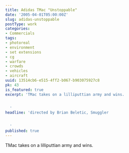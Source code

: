 ```yaml
---
title: Adidas TMac "Unstoppable"
date: '2005-04-01T05:00:00Z'
slug: adidas-unstoppable
postType: work
categories:
- Commercials
tags:
- photoreal
- environment
- set extensions
- cg
- warfare
- crowds
- vehicles
- aircraft
uuid: 13514cb6-e515-4ff2-b067-b903075927c8
pk: 43
is_featured: true
excerpt: 'TMac takes on a lilliputtian army and wins.


  '
headline: 'directed by Brian Beletic, Smuggler


  '
published: true
---
```

TMac takes on a lilliputtian army and wins.


